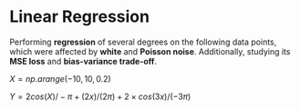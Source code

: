 # Linear Regression
Performing **regression** of several degrees on the following data points, which were affected by **white** and **Poisson noise**. Additionally, studying its **MSE loss** and **bias-variance trade-off**.

$X = np.arange(-10,10,0.2)$

$Y = 2cos(X)/-\pi+(2x)/(2\pi)+2\times cos(3x)/(-3\pi)$
